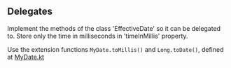 ## Delegates

Implement the methods of the class 'EffectiveDate' so it can be delegated to.
Store only the time in milliseconds in 'timeInMillis' property.

Use the extension functions `MyDate.toMillis()` and `Long.toDate()`, defined at
[MyDate.kt](/#/Kotlin%20Koans/Properties/Delegates%20how%20it%20works/MyDate.kt)